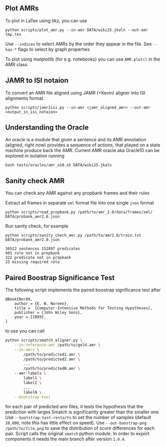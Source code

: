## Plot AMRs

To plot in LaTex using tikz, you can use

```
python scripts/plot_amr.py --in-amr DATA/wiki25.jkaln --out-amr tmp.tex
```

Use `--indices` to select AMRs by the order they appear in the file. See
`--has-*` flags to select by graph properties

To plot using matplotlib (for e.g. notebooks) you can use `AMR.plot()` in the
AMR class

## JAMR to ISI notaion

To convert an AMR file aligned using JAMR (+Kevin) aligner into ISI alignments format.

```
python scripts/jamr2isi.py --in-amr <jamr_aligned_amr> --out-amr <output_in_isi_notaion>
```

## Understanding the Oracle

An oracle is a module that given a sentence and its AMR annotation (aligned,
right now) provides a sequence of actions, that played on a state machine
produce back the AMR. Current AMR oracle aka Oracle10 can be explored in
isolation running

```
bash tests/oracles/amr_o10.sh DATA/wiki25.jkaln
```

## Sanity check AMR 

You can check any AMR against any propbank frames and their rules

Extract all frames in separate `xml` format file into one single `json` format
```
python scripts/read_propbank.py /path/to/amr_2.0/data/frames/xml/ DATA/probank_amr2.0.json
```

Run sanity check, for example
```
python scripts/sanity_check_amr.py /path/to/amr2.0/train.txt DATA/probank_amr2.0.json

36522 sentences 152897 predicates
401 role not in propbank
322 predicate not in propbank
25 missing required role
```

## Paired Boostrap Significance Test

The following script implements the paired boostrap significance test after

    @Book{Nor89,
        author = {E. W. Noreen},
        title =  {Computer-Intensive Methods for Testing Hypotheses},
        publisher = {John Wiley Sons},
        year = {1989},
    }

to use you can call

```bash
python scripts/smatch_aligner.py \
    --in-reference-amr /path/to/gold.amr \
    --in-amrs \
        /path/to/predicted1.amr \ 
        /path/to/predicted2.amr \ 
        ...
        /path/to/predictedN.amr \ 
    --amr-labels \
        label1 \
        label2 \
        ...
        labelN \
    --bootstrap-test
```

for each pair of predicted amr files, it tests the hypothesis that the
prediction with larges Smatch is significantly greater than the smaller one.
Use `--bootstrap-test-restarts` to set the number of samples (default `10,000`,
note this has little effect on speed). Use `--out-boostrap-png
/path/to/file.png` to save the distribution of score differences for each pair.
Script calls the original `smatch` python module. In order to export components
it needs the main branch after version `1.0.4`.
